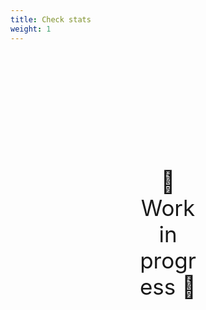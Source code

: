 ```yaml
---
title: Check stats
weight: 1
---
```

<div style="text-align: center; font-size:2.5em;margin: 200px;">🚧 Work in progress 🚧</div>
